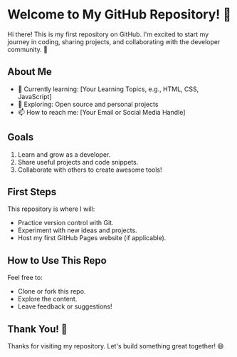 # Welcome to My GitHub Repository! 👋

Hi there! This is my first repository on GitHub. I'm excited to start my journey in coding, sharing projects, and collaborating with the developer community. 🚀

## About Me
- 🌱 Currently learning: [Your Learning Topics, e.g., HTML, CSS, JavaScript]
- 🔭 Exploring: Open source and personal projects
- 📫 How to reach me: [Your Email or Social Media Handle]

## Goals
1. Learn and grow as a developer.
2. Share useful projects and code snippets.
3. Collaborate with others to create awesome tools!

## First Steps
This repository is where I will:
- Practice version control with Git.
- Experiment with new ideas and projects.
- Host my first GitHub Pages website (if applicable).

## How to Use This Repo
Feel free to:
- Clone or fork this repo.
- Explore the content.
- Leave feedback or suggestions!

## Thank You! 🙏
Thanks for visiting my repository. Let's build something great together! 😄

